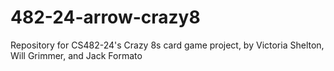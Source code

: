 # 482-24-arrow-crazy8
Repository for CS482-24's Crazy 8s card game project, by Victoria Shelton, Will Grimmer, and Jack Formato
